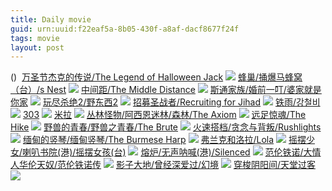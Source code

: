 ```yaml
---
title: Daily movie
guid: urn:uuid:f22eaf5a-8b05-430f-a8af-dacf8677f24f
tags: movie
layout: post
---
```


()
![]()
[万圣节杰克的传说/The Legend of Halloween Jack](magnet:?xt=urn:btih:42e98c1543e22fded9028d3a8296f41962c4acb0)
![](http://img.google.com.btba.xiaoeryi.com/upload/2019/02/19/054107o5r72570.big.jpg)
[蜂巢/捅爆马蜂窝（台）/s Nest](magnet:?xt=urn:btih:db8dc1a7a79eb19037429005affac2f9f6d1881b)
![](http://img.google.com.btba.xiaoeryi.com/upload/2019/02/19/5085058F40124N.big.jpg)
[中间距/The Middle Distance](magnet:?xt=urn:btih:966e922db5d03f031ddffd7b5767f09292360ada)
![](http://img.google.com.btba.xiaoeryi.com/upload/2019/02/19/sC211558001705.big.jpg)
[斯通家族/婚前一叮/婆家就是你家](magnet:?xt=urn:btih:112a5e713cda1805716d7991a076b13857f4f071)
![](http://img.google.com.btba.xiaoeryi.com/upload/2014/11/01/sY1NsBR_sLY_.big.jpg)
[玩尽杀绝2/野东西2](magnet:?xt=urn:btih:1c8a8f1452a506e75f3faa872bb6baf8efb9a0fc)
![](http://img.google.com.btba.xiaoeryi.com/upload/2014/11/01/pgqBBhpvhqu_.big.jpg)
[招募圣战者/Recruiting for Jihad](magnet:?xt=urn:btih:d2faad97e50b7246e7d64a81a540d502dec1494a)
![](http://img.google.com.btba.xiaoeryi.com/upload/2019/02/19/020Y025631g555.big.jpg)
[铁雨/강철비](magnet:?xt=urn:btih:e76ec83fa6eb720354f7b51fe58a9d92ee9368df)
![](http://img.google.com.btba.xiaoeryi.com/upload/2018/11/15/552P51017W2494.big.jpg)
[303](ed2k://|file|303.720p.BD中字[最新电影www.66ys.tv](ED2000.COM).mp4|3007951747|D99116A1734645AECE053AF08B519FE3|h=AWHSE3XKLWOUW3CPAYUKGP4SBUKGM4RX|/303.720p.BD中字.mp4)
![](https://tu.66vod.net/2019/0182.jpg)
[米拉](ed2k://|file|米拉.720p.BD中英双字[最新电影www.66ys.tv](ED2000.COM).mp4|1343018856|C22A4A3E5AD1FDAB31BFC53D4928DE80|h=HHJI4ESRW2QCABZ5GUBLBPU5Q5VUD4C6|/米拉.720p.BD中英双字.mp4)
![](https://tu.66vod.net/2019/0181.jpg)
[丛林怪物/阿西恩迷林/森林/The Axiom](magnet:?xt=urn:btih:2243bf3897eb2b5ed58a77dee133d6886e184e6f)
![](http://img.google.com.btba.xiaoeryi.com/upload/2019/02/18/74In7105564140.big.jpg)
[远足惊魂/The Hike](magnet:?xt=urn:btih:444f1650da0523151b56b92da7bd135016212d70)
![](http://img.google.com.btba.xiaoeryi.com/upload/2019/02/18/0015122v2-5415.big.jpg)
[野兽的青春/野兽之青春/The Brute](magnet:?xt=urn:btih:4e93285b00fa46b427c17574cef621cd26b4ccbb)
![](http://img.google.com.btba.xiaoeryi.com/upload/2019/02/18/j930W941322551.big.jpg)
[火速搭档/贪念与背叛/Rushlights](magnet:?xt=urn:btih:b8c9e09f8e092fa196293f2198d234021a3ad1a4)
![](http://img.google.com.btba.xiaoeryi.com/upload/2016/07/07/817L47336i9226.big.jpg)
[缅甸的竖琴/缅甸竖琴/The Burmese Harp](magnet:?xt=urn:btih:32d09a1eb60e95878b537c0727beb06df0cb4a8b)
![](http://img.google.com.btba.xiaoeryi.com/upload/2014/10/31/xhhI8x43484I.big.jpg)
[弗兰克和洛拉/Lola](magnet:?xt=urn:btih:e5732bceef88de3d5b66164ad82bf6cb95ae7c4a)
![](http://img.google.com.btba.xiaoeryi.com/upload/2019/02/18/50T191222456V5.big.jpg)
[摇摆少女/喇叭书院(港)/摇摆女孩(台)](magnet:?xt=urn:btih:8df00cb4c2712c7d67a9bf08998999db86a8dafc)
![](http://img.google.com.btba.xiaoeryi.com/upload/2014/11/01/FlNdllFCdfdF.big.jpg)
[熔炉/无声呐喊(港)/Silenced](magnet:?xt=urn:btih:b040c9205c933cf5b700fc73110b7c87c3e5e4d7)
![](http://img.google.com.btba.xiaoeryi.com/upload/2014/11/01/9Lpp-j-TTLl-.big.jpg)
[范伦铁诺/大情人华伦天奴/范伦铁诺传](magnet:?xt=urn:btih:2fe834335e2bcbccd3616ecb6d00292d16bf7c58)
![](http://img.google.com.btba.xiaoeryi.com/upload/2014/10/31/44bVbbV4QV5m.big.jpg)
[影子大地/曾经深爱过/幻境](magnet:?xt=urn:btih:10212b86446cb70c9c24ea0d1660a22ef4dd8d7a)
![](http://img.google.com.btba.xiaoeryi.com/upload/2014/10/31/1QTw_rw_QTrX.big.jpg)
[穿梭阴阳间/天堂过客](magnet:?xt=urn:btih:336480888d6bfd733232f0dd7432cad8f2835809)
![](http://img.google.com.btba.xiaoeryi.com/upload/2014/10/31/SOFNMOMOHaaF.big.jpg)
